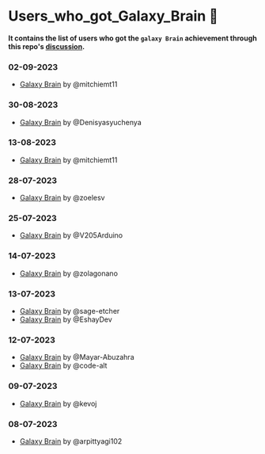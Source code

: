 # Users_who_got_Galaxy_Brain 🧠
**It contains the list of users who got the `galaxy Brain` achievement through this repo's [discussion](https://github.com/Sriansh-raj/GitHub-Achievements/discussions/18).**

### 02-09-2023
- [Galaxy Brain](https://github.com/users/mitchiemt11/achievements/galaxy-brain) by @mitchiemt11

### 30-08-2023
- [Galaxy Brain](https://github.com/Denisyasyuchenya?achievement=galaxy-brain&tab=achievements) by @Denisyasyuchenya
  
### 13-08-2023
- [Galaxy Brain](https://github.com/users/mitchiemt11/achievements/galaxy-brain) by @mitchiemt11

### 28-07-2023
- [Galaxy Brain](https://github.com/users/zoelesv/achievements/galaxy-brain) by @zoelesv

### 25-07-2023
- [Galaxy Brain](https://github.com/V205Arduino?tab=achievements&achievement=galaxy-brain) by @V205Arduino

### 14-07-2023
- [Galaxy Brain](https://github.com/users/zolagonano/achievements/galaxy-brain) by @zolagonano
  
### 13-07-2023
- [Galaxy Brain](https://github.com/users/sage-etcher/achievements/galaxy-brain) by @sage-etcher
- [Galaxy Brain](https://github.com/users/EshayDev/achievements/galaxy-brain) by @EshayDev

### 12-07-2023
- [Galaxy Brain](https://github.com/Mayar-Abuzahra?achievement=galaxy-brain&tab=achievements) by @Mayar-Abuzahra
- [Galaxy Brain](https://github.com/code-alt?achievement=galaxy-brain&tab=achievements) by @code-alt

### 09-07-2023
- [Galaxy Brain](https://github.com/kevoj?achievement=galaxy-brain&tab=achievements) by @kevoj

### 08-07-2023
- [Galaxy Brain](https://github.com/arpittyagi102?achievement=galaxy-brain&tab=achievements) by @arpittyagi102
